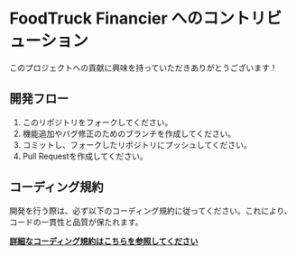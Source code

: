 # FoodTruck Financier へのコントリビューション

このプロジェクトへの貢献に興味を持っていただきありがとうございます！

## 開発フロー

1. このリポジトリをフォークしてください。
2. 機能追加やバグ修正のためのブランチを作成してください。
3. コミットし、フォークしたリポジトリにプッシュしてください。
4. Pull Requestを作成してください。

## コーディング規約

開発を行う際は、必ず以下のコーディング規約に従ってください。これにより、コードの一貫性と品質が保たれます。

**[詳細なコーディング規約はこちらを参照してください](/docs/coding-guidelines.md)**